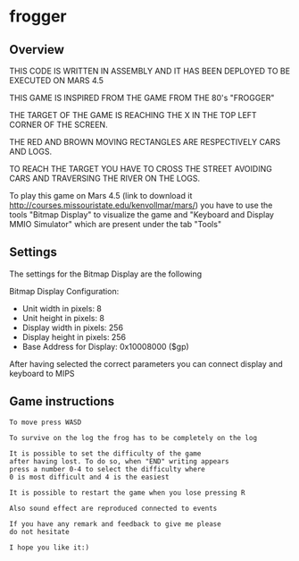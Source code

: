 # frogger

## Overview

 THIS CODE IS WRITTEN IN ASSEMBLY AND IT HAS BEEN DEPLOYED TO BE EXECUTED ON MARS 4.5

 THIS GAME IS INSPIRED FROM THE GAME FROM THE 80's "FROGGER"
 
 THE TARGET OF THE GAME IS REACHING THE X IN THE TOP LEFT CORNER OF THE SCREEN.

 THE RED AND BROWN MOVING RECTANGLES ARE RESPECTIVELY CARS AND LOGS.

 TO REACH THE TARGET YOU HAVE TO CROSS THE STREET AVOIDING CARS AND TRAVERSING THE 
 RIVER ON THE LOGS.


 To play this game on Mars 4.5 (link to download it 
 http://courses.missouristate.edu/kenvollmar/mars/) you have to use the tools "Bitmap Display"
 to visualize the game and "Keyboard and Display MMIO Simulator" which are present
 under the tab "Tools"

## Settings

 The settings for the Bitmap Display are the following

 Bitmap Display Configuration:
 - Unit width in pixels: 8
 - Unit height in pixels: 8
 - Display width in pixels: 256
 - Display height in pixels: 256
 - Base Address for Display: 0x10008000 ($gp)

 After having selected the correct parameters you can connect display and keyboard to MIPS

## Game instructions


	To move press WASD
	
	To survive on the log the frog has to be completely on the log

	It is possible to set the difficulty of the game
	after having lost. To do so, when "END" writing appears
	press a number 0-4 to select the difficulty where
	0 is most difficult and 4 is the easiest

	It is possible to restart the game when you lose pressing R

	Also sound effect are reproduced connected to events

	If you have any remark and feedback to give me please
	do not hesitate	

	I hope you like it:)


